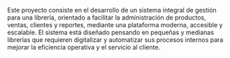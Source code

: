 Este proyecto consiste en el desarrollo de un sistema integral de gestión para una librería, orientado a facilitar la administración de productos, ventas, clientes y reportes, mediante una plataforma moderna, accesible y escalable. El sistema está diseñado pensando en pequeñas y medianas librerías que requieren digitalizar y automatizar sus procesos internos para mejorar la eficiencia operativa y el servicio al cliente.